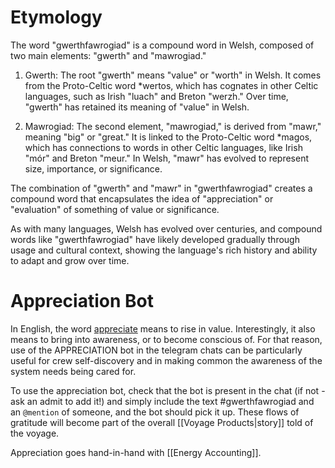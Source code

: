 # Etymology
The word "gwerthfawrogiad" is a compound word in Welsh, composed of two main elements: "gwerth" and "mawrogiad."

1. Gwerth: The root "gwerth" means "value" or "worth" in Welsh. It comes from the Proto-Celtic word *wertos, which has cognates in other Celtic languages, such as Irish "luach" and Breton "werzh." Over time, "gwerth" has retained its meaning of "value" in Welsh.

2. Mawrogiad: The second element, "mawrogiad," is derived from "mawr," meaning "big" or "great." It is linked to the Proto-Celtic word *magos, which has connections to words in other Celtic languages, like Irish "mór" and Breton "meur." In Welsh, "mawr" has evolved to represent size, importance, or significance.

The combination of "gwerth" and "mawr" in "gwerthfawrogiad" creates a compound word that encapsulates the idea of "appreciation" or "evaluation" of something of value or significance.

As with many languages, Welsh has evolved over centuries, and compound words like "gwerthfawrogiad" have likely developed gradually through usage and cultural context, showing the language's rich history and ability to adapt and grow over time.
# Appreciation Bot
In English, the word [appreciate](https://www.etymonline.com/word/appreciate#etymonline_v_15514) means to rise in value. Interestingly, it also means to bring into awareness, or to become conscious of. For that reason, use of the APPRECIATION bot in the telegram chats can be particularly useful for crew self-discovery and in making common the awareness of the system needs being cared for. 

To use the appreciation bot, check that the bot is present in the chat (if not - ask an admit to add it!) and simply include the text #gwerthfawrogiad and an `@mention` of someone, and the bot should pick it up. These flows of gratitude will become part of the overall [[Voyage Products|story]] told of the voyage.

Appreciation goes hand-in-hand with [[Energy Accounting]].